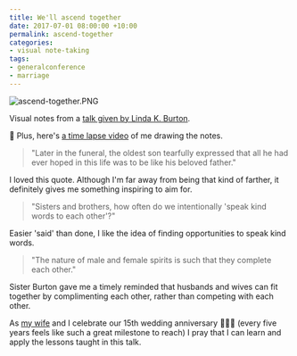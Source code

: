 ```yaml
---
title: We'll ascend together
date: 2017-07-01 08:00:00 +10:00
permalink: ascend-together
categories:
- visual note-taking
tags:
- generalconference
- marriage
---
```


![ascend-together.PNG](/uploads/ascend-together.PNG)

Visual notes from a [talk given by Linda K. Burton](https://www.lds.org/general-conference/2015/04/well-ascend-together?lang=eng).

🎥 Plus, here's [a time lapse video](/uploads/ascend-together.m4v) of me drawing the notes.

> "Later in the funeral, the oldest son tearfully expressed that all he had ever hoped in this life was to be like his beloved father."

I loved this quote. Although I'm far away from being that kind of farther, it definitely gives me something inspiring to aim for.

> "Sisters and brothers, how often do we intentionally 'speak kind words to each other'?"

Easier 'said' than done, I like the idea of finding opportunities to speak kind words.

> "The nature of male and female spirits is such that they complete each other."

Sister Burton gave me a timely reminded that husbands and wives can fit together by complimenting each other, rather than competing with each other.

As [my wife](http://facebook.com/leilanirorani) and I celebrate our 15th wedding anniversary 🤵💖👸 (every five years feels like such a great milestone to reach) I pray that I can learn and apply the lessons taught in this talk.